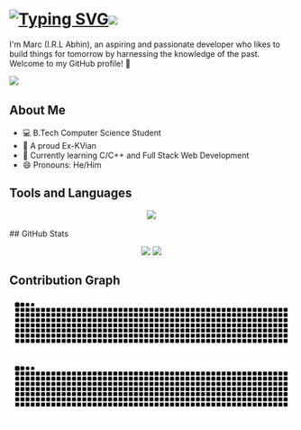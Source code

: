 #  <a href="#"><img src="https://readme-typing-svg.herokuapp.com?font=alliance&size=32&pause=1000&color=F7F7F7&center=true&vCenter=true&repeat=false&random=false&width=252&height=34&lines=Hey%2C+Stranger!" alt="Typing SVG" /></a><img height=50 width-50 src="https://github.com/elmarcsalvador/elmarcsalvador/assets/72746950/4716c74c-767d-46b7-a254-fd1fcf4f1a69" />


I'm Marc (I.R.L Abhin), an aspiring and passionate developer who likes to build things for tomorrow by harnessing the knowledge of the past. Welcome to my GitHub profile! 🚀

![](https://komarev.com/ghpvc/?username=elmarcsalvador&style=flat-square&color=blueviolet)
## About Me
- 💻 B.Tech Computer Science Student
- 👔 A proud Ex-KVian
- 🌱 Currently learning C/C++ and Full Stack Web Development
- 😄 Pronouns: He/Him

## Tools and Languages
<p align="center">
  <a href="https://skillicons.dev">
    <img src="https://skillicons.dev/icons?i=py,arduino,mysql,vscode,windows,linux" />
  </a>
</p>
## GitHub Stats
<p align="center">
  <img height="180" src="https://github-readme-stats.vercel.app/api?username=elmarcsalvador&theme=midnight-purple" />
  <img height="180" src="https://github-readme-stats.vercel.app/api/top-langs?username=elmarcsalvador&layout=donut&card_width=320&theme=midnight-purple" />
</p>


## Contribution Graph

![GitHub Snake Light](https://github.com/elmarcsalvador/elmarcsalvador/blob/output/snake-light.svg#gh-light-mode-only)
![GitHub Snake Dark](https://github.com/elmarcsalvador/elmarcsalvador/blob/output/snake-dark.svg#gh-dark-mode-only)
